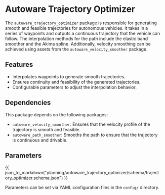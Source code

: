 # Autoware Trajectory Optimizer

The `autoware_trajectory_optimizer` package is responsible for generating smooth and feasible trajectories for autonomous vehicles. It takes in a series of waypoints and outputs a continuous trajectory that the vehicle can follow. The interpolation methods for the path include the elastic band smoother and the Akima spline. Additionally, velocity smoothing can be achieved using assets from the `autoware_velocity_smoother` package.

## Features

- Interpolates waypoints to generate smooth trajectories.
- Ensures continuity and feasibility of the generated trajectories.
- Configurable parameters to adjust the interpolation behavior.

## Dependencies

This package depends on the following packages:

- `autoware_velocity_smoother`: Ensures that the velocity profile of the trajectory is smooth and feasible.
- `autoware_path_smoother`: Smooths the path to ensure that the trajectory is continuous and drivable.

## Parameters

{{ json_to_markdown("planning/autoware_trajectory_optimizer/schema/trajectory_optimizer.schema.json") }}

Parameters can be set via YAML configuration files in the `config/` directory.
